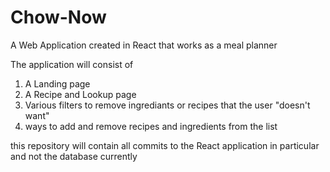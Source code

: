 # Chow-Now
A Web Application created in React that works as a meal planner

The application will consist of
1. A Landing page
2. A Recipe and Lookup page
3. Various filters to remove ingrediants or recipes that the user "doesn't want"
4. ways to add and remove recipes and ingredients from the list

this repository will contain all commits to the React application in particular and not the database currently
